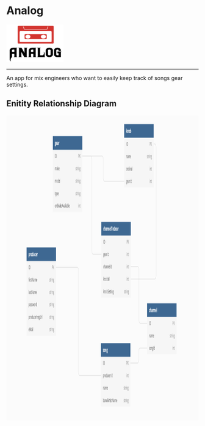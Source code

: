 # Analog
<img width="150" height="100" src="./analogCapstone/wwwroot/images/logoForAnalog.png" />
<hr>
An app for mix engineers who want to easily keep track of songs gear settings.

## Enitity Relationship Diagram
<img width="1200" height="800" src="./AnalogERD.png" />
